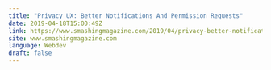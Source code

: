```yaml
---
title: "Privacy UX: Better Notifications And Permission Requests"
date: 2019-04-18T15:00:49Z
link: https://www.smashingmagazine.com/2019/04/privacy-better-notifications-ux-permission-requests/
site: www.smashingmagazine.com
language: Webdev
draft: false
---
```

